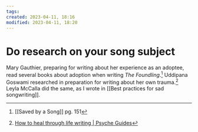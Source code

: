 ```yaml
---
tags: 
created: 2023-04-11, 18:16
modified: 2023-04-11, 18:20
---
```


# Do research on your song subject
Mary Gauthier, preparing for writing about her experience as an adoptee, read several books about adoption when writing *The Foundling*.[^1] Uddipana Goswami researched in preparation for writing about her own trauma.[^2] Leyla McCalla did the same, as I wrote in [[Best practices for sad songwriting]].

[^1]: [[Saved by a Song]] pg. 151
[^2]: [How to heal through life writing | Psyche Guides](https://psyche.co/guides/to-start-to-heal-from-trauma-in-your-life-write-about-it?utm_source=pocket&utm_medium=email&utm_campaign=pockethits)